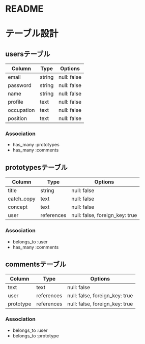# README
# テーブル設計

## usersテーブル
| Column     | Type     | Options                        |
| ------     | -------- | ------------------------------ |
| email      | string   | null: false                    |
| password   | string   | null: false                    |
| name       | string   | null: false                    |
| profile    | text     | null: false                    |
| occupation | text     | null: false                    |
| position   | text     | null: false                    |

### Association
- has_many :prototypes
- has_many :comments

## prototypesテーブル
| Column     | Type       | Options                        |
| ------     | --------   | ------------------------------ |
| title      | string     | null: false                    |
| catch_copy | text       | null: false                    |
| concept    | text       | null: false                    |
| user       | references | null: false, foreign_key: true |

### Association
- belongs_to :user
- has_many :comments

## commentsテーブル
| Column     | Type       | Options                        |
| ------     | --------   | ------------------------------ |
| text       | text       | null: false                    |
| user       | references | null: false, foreign_key: true |
| prototype  | references | null: false, foreign_key: true |

### Association
- belongs_to :user
- belongs_to :prototype
